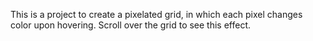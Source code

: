 This is a project to create a pixelated grid, in which each pixel changes color upon hovering. Scroll over the grid to see this effect.


